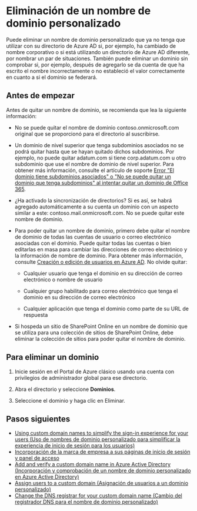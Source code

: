 <properties
	pageTitle="Eliminación de un dominio personalizado en Azure Active Directory | Microsoft Azure"
	description="Cómo eliminar un dominio personalizado en Azure Active Directory."
	services="active-directory"
	documentationCenter=""
	authors="jeffsta"
	manager="stevenpo"
	editor=""/>

<tags
	ms.service="active-directory"
	ms.workload="identity"
	ms.tgt_pltfrm="na"
	ms.devlang="na"
	ms.topic="article"
	ms.date="02/05/2016"
	ms.author="curtand;jeffsta"/>


# Eliminación de un nombre de dominio personalizado

Puede eliminar un nombre de dominio personalizado que ya no tenga que utilizar con su directorio de Azure AD si, por ejemplo, ha cambiado de nombre corporativo o si está utilizando un directorio de Azure AD diferente, por nombrar un par de situaciones. También puede eliminar un dominio sin comprobar si, por ejemplo, después de agregarlo se da cuenta de que ha escrito el nombre incorrectamente o no estableció el valor correctamente en cuanto a si el dominio se federará.

## Antes de empezar

Antes de quitar un nombre de dominio, se recomienda que lea la siguiente información:

- No se puede quitar el nombre de dominio contoso.onmicrosoft.com original que se proporcionó para el directorio al suscribirse.
- Un dominio de nivel superior que tenga subdominios asociados no se podrá quitar hasta que se hayan quitado dichos subdominios. Por ejemplo, no puede quitar adatum.com si tiene corp.adatum.com u otro subdominio que use el nombre de dominio de nivel superior. Para obtener más información, consulte el artículo de soporte [Error "El dominio tiene subdominios asociados" o "No se puede quitar un dominio que tenga subdominios" al intentar quitar un dominio de Office 365](https://support.microsoft.com/kb/2787792/).
- ¿Ha activado la sincronización de directorios? Si es así, se habrá agregado automáticamente a su cuenta un dominio con un aspecto similar a este: contoso.mail.onmicrosoft.com. No se puede quitar este nombre de dominio.
- Para poder quitar un nombre de dominio, primero debe quitar el nombre de dominio de todas las cuentas de usuario o correo electrónico asociadas con el dominio. Puede quitar todas las cuentas o bien editarlas en masa para cambiar las direcciones de correo electrónico y la información de nombre de dominio. Para obtener más información, consulte [Creación o edición de usuarios en Azure AD](active-directory-create-users.md). No olvide quitar:

	-   Cualquier usuario que tenga el dominio en su dirección de correo electrónico o nombre de usuario

	-   Cualquier grupo habilitado para correo electrónico que tenga el dominio en su dirección de correo electrónico

	-   Cualquier aplicación que tenga el dominio como parte de su URL de respuesta

- Si hospeda un sitio de SharePoint Online en un nombre de dominio que se utiliza para una colección de sitios de SharePoint Online, debe eliminar la colección de sitios para poder quitar el nombre de dominio.

## Para eliminar un dominio

1.  Inicie sesión en el Portal de Azure clásico usando una cuenta con privilegios de administrador global para ese directorio.

2.  Abra el directorio y seleccione **Dominios**.

3.  Seleccione el dominio y haga clic en Eliminar.

## Pasos siguientes

- [Using custom domain names to simplify the sign-in experience for your users (Uso de nombres de dominio personalizado para simplificar la experiencia de inicio de sesión para los usuarios)](active-directory-add-domain.md)
- [Incorporación de la marca de empresa a sus páginas de inicio de sesión y panel de acceso](active-directory-add-company-branding.md)
- [Add and verify a custom domain name in Azure Active Directory (Incorporación y comprobación de un nombre de dominio personalizado en Azure Active Directory)](active-directory-add-domain-add-verify-general.md)
- [Assign users to a custom domain (Asignación de usuarios a un dominio personalizado)](active-directory-add-domain-add-users.md)
- [Change the DNS registrar for your custom domain name (Cambio del registrador DNS para el nombre de dominio personalizado)](active-directory-add-domain-change-registrar.md)

<!----HONumber=AcomDC_0211_2016-->